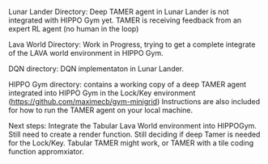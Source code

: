 Lunar Lander Directory: Deep TAMER agent in Lunar Lander is not integrated with HIPPO Gym yet. TAMER is receiving feedback from an expert RL agent (no human in the loop)

Lava World Directory: Work in Progress, trying to get a complete integrate of the LAVA world environment in HIPPO Gym. 

DQN directory: DQN implementaton in Lunar Lander. 

HIPPO Gym directory: contains a working copy of a deep TAMER agent integrated into HIPPO Gym in the Lock/Key environment (https://github.com/maximecb/gym-minigrid)
Instructions are also included for how to run the TAMER agent on your local machine. 

Next steps:
Integrate the Tabular Lava World environment into HIPPOGym. Still need to create a render function.
Still deciding if deep Tamer is needed for the Lock/Key. Tabular TAMER might work, or TAMER with a tile coding function appromxiator. 
